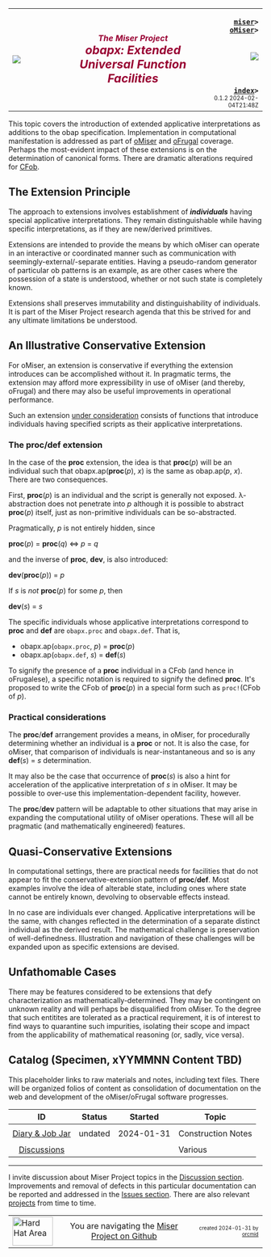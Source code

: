 <!-- index.md 0.1.2                 UTF-8                         2024-02-03
     ----1----|----2----|----3----|----4----|----5----|----6----|----7----|--*
     source <https://github.com/orcmid/miser/blob/master/docs/obapx/index.md>
     publication <https://orcmid.github.io/miser/obapx/>
     -->
<table border="0" width="100%">
  <tr>
    <td width="25%" align="left" height="6">
       <a href="../" title="The Miser Project on GitHub">
       <img src="../images/misertheory-logo.png" /></a>
    </td>
       <td width="48%" height="6"><p align="center"><font color="#990033"><strong>
	<i>The Miser Project</i><br />
    <i><big><big>obapx: Extended Universal Function Facilities</big></big></i></strong></font></p>
    </td>
    <td width="27%" height="6" valign="middle" align="right">
      <b><code>
	  <a href="../" target="_top">miser</a>&gt;
      <a href="./" target="_top">oMiser</a>&gt;
      </code></b>
      <br /><br />
      <a href="https://clustrmaps.com/site/1bw9w" title="Visit tracker">
            <img src="//www.clustrmaps.com/map_v2.png?d=3-2eQV4fOuelVHp_YtztZ0hl9Uj4ei9zLKw_nRgCgyM&cl=ffffff" />
      </a>
      <br /><br />
      <b><code>
         <a href="index.html" target="_top">index</a>&gt;</code></b>
      <br />
      <small><small>
        0.1.2 2024-02-04T21:48Z<!-- MAINTAIN THIS MANUALLY -->
      </small></small>
      </td>
  </tr>
</table>

This topic covers the introduction of extended applicative interpretations
as additions to the obap specification.  Implementation in computational
manifestation is addressed as part of [oMiser](../oMiser) and
[oFrugal](../oFrugal) coverage.  Perhaps the most-evident impact of these
extensions is on the determination of canonical forms.  There are dramatic
alterations required for [CFob](../ob/CFob.txt).

## The Extension Principle

The approach to extensions involves establishment of ***individuals*** having
special applicative interpretations.  They remain distinguishable while
having specific interpretations, as if they are new/derived primitives.

Extensions are intended to provide the means by which oMiser can operate in
an interactive or coordinated manner such as communication with
seemingly-external/-separate entities.  Having a pseudo-random generator of
particular ob patterns is an example, as are other cases where the possession
of a state is understood, whether or not such state is completely known.

Extensions shall preserves immutability and distinguishability of individuals.
It is part of the Miser Project research agenda that this be strived for and
any ultimate limitations be understood.

## An Illustrative Conservative Extension

For oMiser, an extension is conservative if everything the extension
introduces can be accomplished without it.  In pragmatic terms, the extension
may afford more expressibility in use of oMiser (and thereby, oFrugal) and
there may also be useful improvements in operational performance.

Such an extension
[under consideration](https://github.com/orcmid/miser/discussions/47) consists
of functions that introduce individuals having specified scripts as their
applicative interpretations.

### The proc/def extension

In the case of the **proc** extension, the idea is that **proc**(_p_) will be
an individual such that obapx.ap(**proc**(_p_), _x_) is the same as
obap.ap(_p_, _x_).  There are two consequences.

First, **proc**(_p_) is an individual and the script is generally not exposed.
λ-abstraction does not penetrate into _p_ although it is possible to
abstract **proc**(_p_) itself, just as non-primitive individuals can be
so-abstracted.

Pragmatically, _p_ is not entirely hidden, since

**proc**(_p_) = **proc**(_q_) ⇔ _p_ = _q_

and the inverse of **proc**, **dev**, is also introduced:

**dev**(**proc**(_p_)) = _p_

If _s_ is _not_ **proc**(_p_) for some _p_, then

**dev**(_s_) = _s_

The specific individuals whose applicative interpretations correspond to
**proc** and **def** are `obapx.proc` and `obapx.def`.  That is,

- obapx.ap(`obapx.proc`, _p_) = **proc**(_p_)
- obapx.ap(`obapx.def`, _s_) = **def**(_s_)

To signify the presence of a **proc** individual in a CFob (and hence in
oFrugalese), a specific notation is required to signify the defined **proc**.
It's proposed to write the CFob of **proc**(_p_) in a special form such as
`proc!`(CFob of _p_).

### Practical considerations

The **proc**/**def** arrangement provides a means, in oMiser, for procedurally
determining whether an individual is a **proc** or not.  It is also the case,
for oMiser, that comparison of individuals is near-instantaneous and so is
any **def**(_s_) = _s_ determination.

It may also be the case that occurrence of **proc**(_s_) is also a hint for
acceleration of the applicative interpretation of _s_ in oMiser.  It may be
possible to over-use this implementation-dependent facility, however.

The **proc**/**dev** pattern will be adaptable to other situations that may
arise in expanding the computational utility of oMiser operations.  These will
all be pragmatic (and mathematically engineered) features.

## Quasi-Conservative Extensions

In computational settings, there are practical needs for facilities that do
not appear to fit the conservative-extension pattern of **proc**/**def**.
Most examples involve the idea of alterable state, including ones where state
cannot be entirely known, devolving to observable effects instead.

In no case are individuals ever changed.  Applicative interpretations will
be the same, with changes reflected in the determination of a separate
distinct individual as the derived result.  The mathematical challenge is
preservation of well-definedness.  Illustration and navigation of these
challenges will be expanded upon as specific extensions are devised.

## Unfathomable Cases

There may be features considered to be extensions that defy characterization
as mathematically-determined.  They may be contingent on unknown reality and
will perhaps be disqualified from oMiser.  To the degree that such entitites
are tolerated as a practical requirement, it is of interest to find ways to
quarantine such impurities, isolating their scope and impact from the
applicability of mathematical reasoning (or, sadly, vice versa).

## Catalog (Specimen, xYYMMNN Content TBD)

This placeholder links to raw materials and notes, including text files.
There will be organized folios of content as consolidation of documentation
on the web and development of the oMiser/oFrugal software progresses.

| **ID**                          | **Status**       | **Started** | **Topic** |
|   :-:                           |   :-:            |  :-:        |  ---  |
|                                 |                  |             |       |
| [Diary & Job Jar](c000000.htm)  | undated          | 2024-01-31  | Construction Notes |
|                                 |                  |             |       |
| [Discussions](https://github.com/orcmid/miser/discussions) |  |  | Various |

----

I invite discussion about Miser Project topics in the
[Discussion section](https://github.com/orcmid/miser/discussions).
Improvements and removal of defects in this particular documentation can be
reported and addressed in the
[Issues section](https://github.com/orcmid/miser/issues).  There are also
relevant [projects](https://github.com/orcmid/miser/projects?type=classic)
from time to time.

<table border="0" cellspacing="3" width="100%">
  <tr>
    <td width="14%">
	<a href="index.htm" target="_top">
       <img border="0" src="../images/hardhat-thumb.gif" alt="Hard Hat Area"
            align="left" width="80" height="57">
       </a>
    </td>
    <td width="54%" valign="middle" align="center">
      You are navigating the <a href="../">Miser Project on Github</a></td>
    <td width="30%">
      <p align="right"><font size="-2">created 2024-01-31 by
         <a target="_top" href="../../orcmid">orcmid</a> </font></p>
    </td>
  </tr>
</table>
<!--


  0.1.2  2024-02-04T17:48Z Distinguish proc/def from obapx.proc/obapx.def
  0.1.1  2024-02-03T20:58Z Introduce the problem of reality-contingency.
  0.1.0  2024-02-03T19:25Z Explain concervative/quasi-conservative extension
  0.0.4  2024-02-02T03:44Z Fix typo
  0.0.3  2024-02-01T18:49Z Correct table layout
  0.0.2  2024-02-01T18:02Z Add proc/dev illustration
  0.0.1  2024-02-01T04:38Z Expland, add Discussion link
  0.0.0  2024-01-31T21:44Z Initial placeholder from oMiser 0.0.4 boilerplate


               *** end of miser/docs/obapx/index.md ***                  -->
